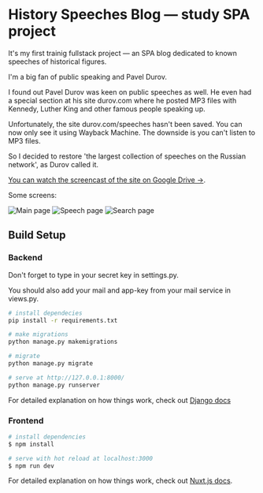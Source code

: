 # History Speeches Blog — study SPA project

It's my first trainig fullstack project — an SPA blog dedicated to known speeches of historical figures.

I'm a big fan of public speaking and Pavel Durov. 

I found out Pavel Durov was keen on public speeches as well. He even had a special section at his site durov.com where he posted MP3 files with Kennedy, Luther King and other famous people speaking up.

Unfortunately, the site durov.com/speeches hasn't been saved. You can now only see it using Wayback Machine. The downside is you can't listen to MP3 files.

So I decided to restore 'the largest collection of speeches on the Russian network', as Durov called it. 

[You can watch the screencast of the site on Google Drive →](https://drive.google.com/file/d/1fj1SxhLKdCE5vUZ16jCP3Ksn8MXWxH_D/view?usp=sharing).

Some screens: 

![Main page](https://i.imgur.com/6mvl62S.png)
![Speech page](https://i.imgur.com/2ID3aMH.png)
![Search page](https://i.imgur.com/ITsMv3a.png)

## Build Setup

### Backend
Don't forget to type in your secret key in settings.py.

You should also add your mail and app-key from your mail service in views.py.

```bash
# install dependecies
pip install -r requirements.txt

# make migrations
python manage.py makemigrations

# migrate
python manage.py migrate

# serve at http://127.0.0.1:8000/
python manage.py runserver
```
For detailed explanation on how things work, check out [Django docs](https://docs.djangoproject.com/en/4.1/)


### Frontend

```bash
# install dependencies
$ npm install

# serve with hot reload at localhost:3000
$ npm run dev
```

For detailed explanation on how things work, check out [Nuxt.js docs](https://nuxtjs.org).
